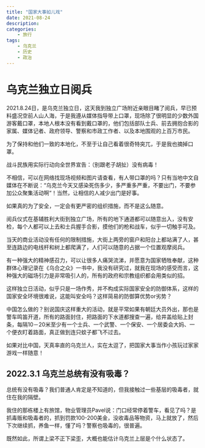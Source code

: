 ```yaml
---
title: "国家大事如儿戏"
date: 2021-08-24
description: 
categories:
    - 旅行
tags:  
    - 乌克兰
    - 历史
    - 政治
---
```



# 乌克兰独立日阅兵

2021.8.24日，是乌克兰独立日，这天我到独立广场附近亲眼目睹了阅兵，早已预料盛况空前人山人海，于是我遵从媒体指导带上口罩，现场除了很明显的少数外国游客戴口罩，本地人根本没有看到戴口罩的，他们包括部队士兵、前去拥抱合影的家属、媒体记者、政府领导、警察和市政工作者、以及本地围观的上百万市民。

为了保持和他们一致的本地化，不至于让自己看着很奇特突兀，于是我也摘掉口罩。

战斗民族用实际行动向全世界宣告：（别跟老子胡扯）没有病毒！

不相信，可以在网络找现场视频和图片请查看，有人带口罩的吗？只有当地中文自媒体在不断说：“乌克兰今天又感染死伤多少，多严重多严重，不要出门，不要参加公众聚集活动啊“！当然，让相信的人减少出门是好事。

如果真的为了安全，一定会有更严密的组织措施，而不是这么随意。

阅兵仪式在基辅胜利大街到独立广场，所有的地下通道都可以随意出入，没有安检，每个人都可以上去和士兵握手合影，摸他们的枪和战车，似乎一切触手可及。

当天的商业活动没有任何的限制措施，大街上两旁的窗户和阳台上都站满了人，甚至连路边的电线杆和树上都爬满了，人们可以随意的占据一个位置观摩阅兵。

有一种强大的精神感召力，可以让很多人痛哭流涕，并愿意为国家牺牲奉献，这种群体心理记录在《乌合之众》一书中，我没有研究过，就我在现场的感受而言，这种强大的磁场引力是非常吸引人的，所有的政府和宗教组织都会用类似的招。

这样独立日活动，似乎只是一场作秀，并不构成实际国家安全的防御体系，这样的国家安全环境很难说，这能叫安全吗？这样简易的防御算优势or劣势？

中国怎么做的？别说国庆这样重大的活动，就是平常如果有朝廷大员外出，那也是警车鸣笛开道，所有的路面封住，把路面的下水道都搜查一遍，给井盖给贴上封条，每隔10－20米至少有一个士兵、一个武警、一个保安、一个居委会大妈、一个便衣盯着路面，真正做到连只蚊子都飞不过去。

如果对比中国，天真率直的乌克兰人，实在太逗了，把国家大事当作小孩玩过家家游戏一样随意！



## 2022.3.1 乌克兰总统有没有吸毒？

总统有没有吸毒？我们普通人肯定是不知道的，但我接触过一些基层的吸毒者，就住在我的隔壁。

我住的那栋楼上有旅馆，物业管理员Pavel说：门口经常停着警车，看见了吗？是抓毒贩和吸毒者的，抓到罚款100-200美金，没收毒品等物资，马上就放了，然后下次继续抓，养鱼一样，懂了吗？警察也吸毒的，很普遍。

既然如此，所谓上梁不正下梁歪，大概也能估计乌克兰上层是个什么状态了。

